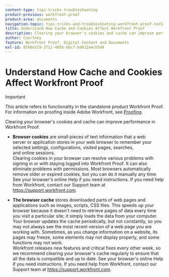 ```yaml
---
content-type: tips-tricks-troubleshooting
product-previous: workfront-proof
product-area: documents
navigation-topic: tips-tricks-and-troubleshooting-workfront-proof-tech-corner
title: Understand How Cache and Cookies Affect Workfront Proof
description: Clearing your browser's cookies and cache can improve performance in Workfront Proof.
author: Courtney
feature: Workfront Proof, Digital Content and Documents
exl-id: 87b6e319-2f11-485b-bbcf-bd612a4cb5d4
---
```

# Understand How Cache and Cookies Affect Workfront Proof

>[!IMPORTANT]
>
>This article refers to functionality in the standalone product Workfront Proof. For information on proofing inside Adobe Workfront, see [Proofing](../../../review-and-approve-work/proofing/proofing.md).

Clearing your browser's cookies and cache can improve performance in Workfront Proof.

* **Browser cookies** are small pieces of text information that a web server&nbsp;or&nbsp;application stores in your web browser to remember your selected settings, configurations, visited pages, searches, and&nbsp;online&nbsp;sessions.  
  Clearing cookies in your browser can resolve various problems with signing in or with staying logged into Workfront Proof. It can also eliminate problems with permissions. Most browsers automatically remove older or expired cookies, but you can do it manually any time. See your browser's online Help if you need instructions. If you need help from Workfront, contact our Support team at https://support.workfront.com.

* **The browser cache** stores downloaded parts of&nbsp;web pages and applications such as images, scripts, CSS files. This speeds up your browser because it doesn't need to retrieve pages of data every time you visit a particular site; it simply loads the data from your computer.  
  Your browser updates the cache periodically, but not constantly, so you may not always see the most recent version of a&nbsp;web page you are working with.&nbsp;Sometimes, as you change information on a website, its pages may freeze, some elements may not display properly, and some functions may not work.  
  Workfront releases new features and critical fixes every other week, so we recommend clearing your browser's cache regularly to ensure that all the data is compatible and up to date. See your browser's online Help if you need instructions. If you need help from Workfront, contact our Support team at https://support.workfront.com.

